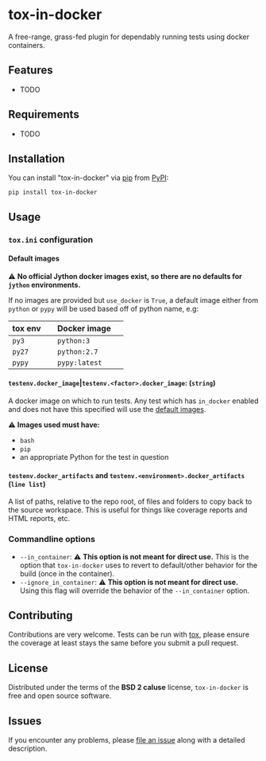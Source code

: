 
# tox-in-docker

A free-range, grass-fed plugin for dependably running tests using docker
containers.

Features
--------

* TODO


Requirements
------------

* TODO


Installation
------------

You can install "tox-in-docker" via [pip](https://pypi.org/project/pip/) from [PyPI](https://pypi.org):

```
pip install tox-in-docker
```

Usage
-----

### `tox.ini` configuration

#### Default images
:warning: **No official Jython docker images exist, so there are no defaults
for `jython` environments.**

If no images are provided but `use_docker` is `True`, a default image either
from `python` or `pypy` will be used based off of python name, e.g:

| tox env &nbsp; &nbsp;| Docker image &nbsp; &nbsp;|
| ------- | ------------- |
| `py3`   | `python:3`    |
| `py27`  | `python:2.7`  |
| `pypy`  | `pypy:latest` |

#### `testenv.docker_image`|`testenv.<factor>.docker_image`: (`string`)
A docker image on which to run tests. Any test which has `in_docker` enabled and
does not have this specified will use the [default images](#default-images).

:warning: **Images used must have:**
  * `bash`
  * `pip`
  * an appropriate Python for the test in question

#### `testenv.docker_artifacts` and `testenv.<environment>.docker_artifacts` (`line list`)
A list of paths, relative to the repo root, of files and folders to copy back
to the source workspace. This is useful for things like coverage reports and
HTML reports, etc.


### Commandline options

  * `--in_container`: :warning: **This option is not meant for direct use.**
    This is the option that `tox-in-docker` uses to revert to default/other
    behavior for the build (once in the container).
  * `--ignore_in_container`: :warning: **This option is not meant for direct use.**
    Using this flag will override the behavior of the `--in_container` option.

Contributing
------------
Contributions are very welcome. Tests can be run with [tox](https://tox.readthedocs.io/en/latest/), please ensure
the coverage at least stays the same before you submit a pull request.

License
-------

Distributed under the terms of the **BSD 2 caluse** license, `tox-in-docker` is
free and open source software.


Issues
------

If you encounter any problems, please
[file an issue](https://github.com/zebrafishlabs/tox-in-docker/issues)
along with a detailed description.
